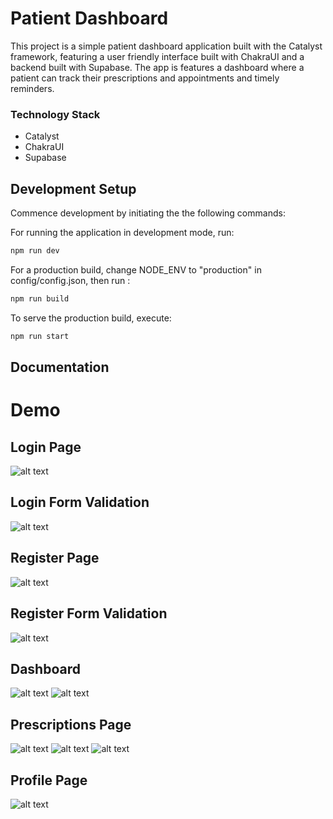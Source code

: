 # Patient Dashboard

This project is a simple patient dashboard application built with the Catalyst framework, featuring a user friendly interface built with ChakraUI and a backend built with Supabase. The app is features a dashboard where a patient can track their prescriptions and appointments and timely reminders.

### Technology Stack

- Catalyst
- ChakraUI
- Supabase

## Development Setup

Commence development by initiating the the following commands:

For running the application in development mode, run:

```bash
npm run dev
```

For a production build, change NODE_ENV to "production" in config/config.json, then run :

```bash
npm run build
```

To serve the production build, execute:

```bash
npm run start
```

## Documentation




# Demo

## Login Page
![alt text](./public/logo.png)
## Login Form Validation
![alt text](./public/form-validation-login.png)
## Register Page
![alt text](./public/register.png)
## Register Form Validation
![alt text](./public/form-validation-register.png)
## Dashboard
![alt text](./public/dashboard1.png)
![alt text](./public/dashboard2.png)
## Prescriptions Page
![alt text](./public/prescriptions.png)
![alt text](./public/add-prescription.png)
![alt text](./public/add-medicine.png)
## Profile Page
![alt text](./public/profile.png)
